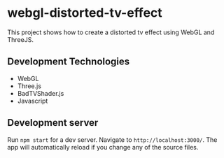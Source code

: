 # webgl-distorted-tv-effect

This project shows how to create a distorted tv effect using WebGL and ThreeJS.

## Development Technologies
+ WebGL
+ Three.js
+ BadTVShader.js
+ Javascript

## Development server

Run `npm start` for a dev server. Navigate to `http://localhost:3000/`. The app will automatically reload if you change any of the source files.
